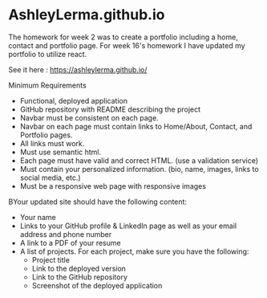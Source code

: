 # AshleyLerma.github.io

The homework for week 2 was to create a portfolio including a home, contact and portfolio page.
For week 16's homework I have updated my portfolio to utilize react. 

See it here : https://ashleylerma.github.io/


Minimum Requirements

- Functional, deployed application
- GitHub repository with README describing the project
- Navbar must be consistent on each page.
- Navbar on each page must contain links to Home/About, Contact, and Portfolio pages.
- All links must work.
- Must use semantic html.
- Each page must have valid and correct HTML. (use a validation service)
- Must contain your personalized information. (bio, name, images, links to social media, etc.)
- Must be a responsive web page with responsive images

BYour updated site should have the following content:

- Your name
- Links to your GitHub profile & LinkedIn page as well as your email address and phone number
- A link to a PDF of your resume
- A list of projects. For each project, make sure you have the following:
  - Project title
  - Link to the deployed version
  - Link to the GitHub repository
  - Screenshot of the deployed application

